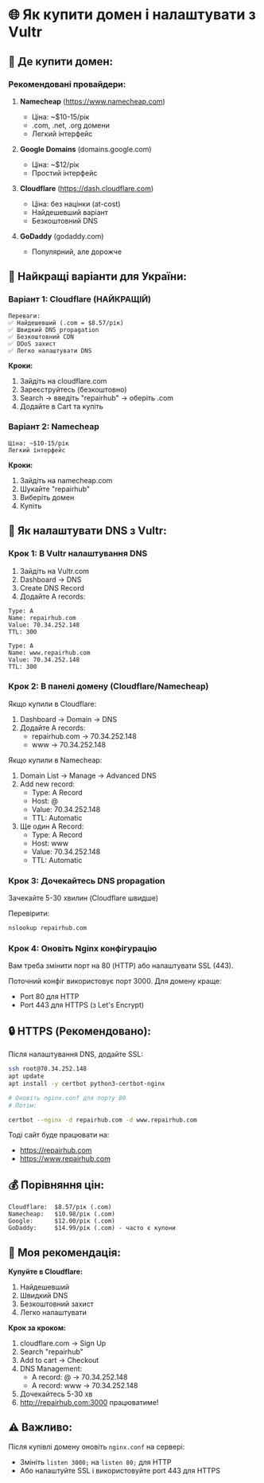 # 🌐 Як купити домен і налаштувати з Vultr

## 🏪 Де купити домен:

### Рекомендовані провайдери:

1. **Namecheap** (https://www.namecheap.com)
   - Ціна: ~$10-15/рік
   - .com, .net, .org домени
   - Легкий інтерфейс

2. **Google Domains** (domains.google.com)
   - Ціна: ~$12/рік
   - Простий інтерфейс

3. **Cloudflare** (https://dash.cloudflare.com)
   - Ціна: без націнки (at-cost)
   - Найдешевший варіант
   - Безкоштовний DNS

4. **GoDaddy** (godaddy.com)
   - Популярний, але дорожче

## 🎯 Найкращі варіанти для України:

### Варіант 1: Cloudflare (НАЙКРАЩІЙ)
```
Переваги:
✅ Найдешевший (.com = $8.57/рік)
✅ Швидкий DNS propagation
✅ Безкоштовний CDN
✅ DDoS захист
✅ Легко налаштувати DNS
```

**Кроки:**
1. Зайдіть на cloudflare.com
2. Зареєструйтесь (безкоштовно)
3. Search → введіть "repairhub" → оберіть .com
4. Додайте в Cart та купіть

### Варіант 2: Namecheap
```
Ціна: ~$10-15/рік
Легкий інтерфейс
```

**Кроки:**
1. Зайдіть на namecheap.com
2. Шукайте "repairhub"
3. Виберіть домен
4. Купіть

## 🔧 Як налаштувати DNS з Vultr:

### Крок 1: В Vultr налаштування DNS

1. Зайдіть на Vultr.com
2. Dashboard → DNS
3. Create DNS Record
4. Додайте A records:

```
Type: A
Name: repairhub.com
Value: 70.34.252.148
TTL: 300
```

```
Type: A
Name: www.repairhub.com
Value: 70.34.252.148
TTL: 300
```

### Крок 2: В панелі домену (Cloudflare/Namecheap)

Якщо купили в Cloudflare:
1. Dashboard → Domain → DNS
2. Додайте A records:
   - repairhub.com → 70.34.252.148
   - www → 70.34.252.148

Якщо купили в Namecheap:
1. Domain List → Manage → Advanced DNS
2. Add new record:
   - Type: A Record
   - Host: @
   - Value: 70.34.252.148
   - TTL: Automatic
3. Ще один A Record:
   - Type: A Record
   - Host: www
   - Value: 70.34.252.148
   - TTL: Automatic

### Крок 3: Дочекайтесь DNS propagation

Зачекайте 5-30 хвилин (Cloudflare швидше)

Перевірити:
```bash
nslookup repairhub.com
```

### Крок 4: Оновіть Nginx конфігурацію

Вам треба змінити порт на 80 (HTTP) або налаштувати SSL (443).

Поточний конфіг використовує порт 3000. Для домену краще:
- Port 80 для HTTP
- Port 443 для HTTPS (з Let's Encrypt)

## 🔒 HTTPS (Рекомендовано):

Після налаштування DNS, додайте SSL:

```bash
ssh root@70.34.252.148
apt update
apt install -y certbot python3-certbot-nginx

# Оновіть nginx.conf для порту 80
# Потім:

certbot --nginx -d repairhub.com -d www.repairhub.com
```

Тоді сайт буде працювати на:
- https://repairhub.com
- https://www.repairhub.com

## 💰 Порівняння цін:

```
Cloudflare:  $8.57/рік (.com)
Namecheap:   $10.98/рік (.com)
Google:      $12.00/рік (.com)
GoDaddy:     $14.99/рік (.com) - часто є купони
```

## 🎯 Моя рекомендація:

**Купуйте в Cloudflare:**
1. Найдешевший
2. Швидкий DNS
3. Безкоштовний захист
4. Легко налаштувати

**Крок за кроком:**
1. cloudflare.com → Sign Up
2. Search "repairhub"
3. Add to cart → Checkout
4. DNS Management:
   - A record: @ → 70.34.252.148
   - A record: www → 70.34.252.148
5. Дочекайтесь 5-30 хв
6. http://repairhub.com:3000 працюватиме!

## ⚠️ Важливо:

Після купівлі домену оновіть `nginx.conf` на сервері:
- Змініть `listen 3000;` на `listen 80;` для HTTP
- Або налаштуйте SSL і використовуйте port 443 для HTTPS

